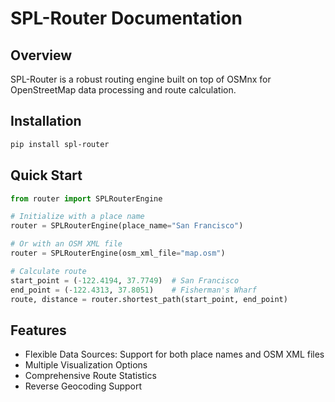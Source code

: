 # SPL-Router Documentation

## Overview
SPL-Router is a robust routing engine built on top of OSMnx for OpenStreetMap data processing and route calculation.

## Installation
```bash
pip install spl-router
```

## Quick Start
```python
from router import SPLRouterEngine

# Initialize with a place name
router = SPLRouterEngine(place_name="San Francisco")

# Or with an OSM XML file
router = SPLRouterEngine(osm_xml_file="map.osm")

# Calculate route
start_point = (-122.4194, 37.7749)  # San Francisco
end_point = (-122.4313, 37.8051)    # Fisherman's Wharf
route, distance = router.shortest_path(start_point, end_point)
```

## Features
- Flexible Data Sources: Support for both place names and OSM XML files
- Multiple Visualization Options
- Comprehensive Route Statistics
- Reverse Geocoding Support
